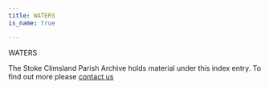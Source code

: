 ```yaml
---
title: WATERS
is_name: true

---
```


WATERS


The Stoke Climsland Parish Archive holds material under this index entry. To find out more please [contact us](/contact/)
